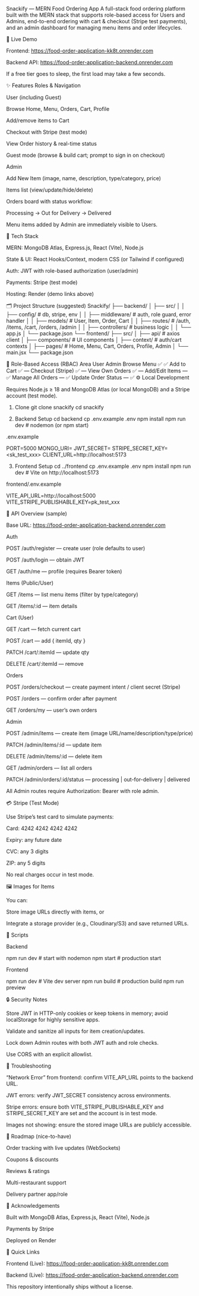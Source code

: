 Snackify — MERN Food Ordering App
A full-stack food ordering platform built with the MERN stack that supports role-based access for Users and Admins, end-to-end ordering with cart & checkout (Stripe test payments), and an admin dashboard for managing menu items and order lifecycles.

🚀 Live Demo

Frontend: https://food-order-application-kk8t.onrender.com

Backend API: https://food-order-application-backend.onrender.com

If a free tier goes to sleep, the first load may take a few seconds.

✨ Features
Roles & Navigation

User (including Guest)

Browse Home, Menu, Orders, Cart, Profile

Add/remove items to Cart

Checkout with Stripe (test mode)

View Order history & real-time status

Guest mode (browse & build cart; prompt to sign in on checkout)

Admin

Add New Item (image, name, description, type/category, price)

Items list (view/update/hide/delete)

Orders board with status workflow:

Processing → Out for Delivery → Delivered

Menu items added by Admin are immediately visible to Users.

🧱 Tech Stack

MERN: MongoDB Atlas, Express.js, React (Vite), Node.js

State & UI: React Hooks/Context, modern CSS (or Tailwind if configured)

Auth: JWT with role-based authorization (user/admin)

Payments: Stripe (test mode)

Hosting: Render (demo links above)

🗂️ Project Structure (suggested)
Snackify/
├── backend/
│   ├── src/
│   │   ├── config/        # db, stripe, env
│   │   ├── middleware/    # auth, role guard, error handler
│   │   ├── models/        # User, Item, Order, Cart
│   │   ├── routes/        # /auth, /items, /cart, /orders, /admin
│   │   ├── controllers/   # business logic
│   │   └── app.js
│   └── package.json
└── frontend/
    ├── src/
    │   ├── api/           # axios client
    │   ├── components/    # UI components
    │   ├── context/       # auth/cart contexts
    │   ├── pages/         # Home, Menu, Cart, Orders, Profile, Admin
    │   └── main.jsx
    └── package.json

🔐 Role-Based Access (RBAC)
Area	User	Admin
Browse Menu	✅	✅
Add to Cart	✅	—
Checkout (Stripe)	✅	—
View Own Orders	✅	—
Add/Edit Items	—	✅
Manage All Orders	—	✅
Update Order Status	—	✅
⚙️ Local Development

Requires Node.js ≥ 18 and MongoDB Atlas (or local MongoDB) and a Stripe account (test mode).

1) Clone
git clone <your-repo-url> snackify
cd snackify

2) Backend Setup
cd backend
cp .env.example .env
npm install
npm run dev   # nodemon (or npm start)


.env.example

PORT=5000
MONGO_URI=<your-mongodb-atlas-connection-string>
JWT_SECRET=<secure-random-string>
STRIPE_SECRET_KEY=<sk_test_xxx>
CLIENT_URL=http://localhost:5173

3) Frontend Setup
cd ../frontend
cp .env.example .env
npm install
npm run dev   # Vite on http://localhost:5173


frontend/.env.example

VITE_API_URL=http://localhost:5000
VITE_STRIPE_PUBLISHABLE_KEY=pk_test_xxx

🧾 API Overview (sample)

Base URL: https://food-order-application-backend.onrender.com

Auth

POST /auth/register — create user (role defaults to user)

POST /auth/login — obtain JWT

GET /auth/me — profile (requires Bearer token)

Items (Public/User)

GET /items — list menu items (filter by type/category)

GET /items/:id — item details

Cart (User)

GET /cart — fetch current cart

POST /cart — add { itemId, qty }

PATCH /cart/:itemId — update qty

DELETE /cart/:itemId — remove

Orders

POST /orders/checkout — create payment intent / client secret (Stripe)

POST /orders — confirm order after payment

GET /orders/my — user’s own orders

Admin

POST /admin/items — create item (image URL/name/description/type/price)

PATCH /admin/items/:id — update item

DELETE /admin/items/:id — delete item

GET /admin/orders — list all orders

PATCH /admin/orders/:id/status — processing | out-for-delivery | delivered

All Admin routes require Authorization: Bearer <token> with role admin.

💳 Stripe (Test Mode)

Use Stripe’s test card to simulate payments:

Card: 4242 4242 4242 4242

Expiry: any future date

CVC: any 3 digits

ZIP: any 5 digits

No real charges occur in test mode.

🖼️ Images for Items

You can:

Store image URLs directly with items, or

Integrate a storage provider (e.g., Cloudinary/S3) and save returned URLs.

🧪 Scripts

Backend

npm run dev    # start with nodemon
npm start      # production start


Frontend

npm run dev    # Vite dev server
npm run build  # production build
npm run preview

🔒 Security Notes

Store JWT in HTTP-only cookies or keep tokens in memory; avoid localStorage for highly sensitive apps.

Validate and sanitize all inputs for item creation/updates.

Lock down Admin routes with both JWT auth and role checks.

Use CORS with an explicit allowlist.

🧰 Troubleshooting

“Network Error” from frontend: confirm VITE_API_URL points to the backend URL.

JWT errors: verify JWT_SECRET consistency across environments.

Stripe errors: ensure both VITE_STRIPE_PUBLISHABLE_KEY and STRIPE_SECRET_KEY are set and the account is in test mode.

Images not showing: ensure the stored image URLs are publicly accessible.

📌 Roadmap (nice-to-have)

Order tracking with live updates (WebSockets)

Coupons & discounts

Reviews & ratings

Multi-restaurant support

Delivery partner app/role

🙌 Acknowledgements

Built with MongoDB Atlas, Express.js, React (Vite), Node.js

Payments by Stripe

Deployed on Render

📎 Quick Links

Frontend (Live): https://food-order-application-kk8t.onrender.com

Backend (Live): https://food-order-application-backend.onrender.com

This repository intentionally ships without a license.
